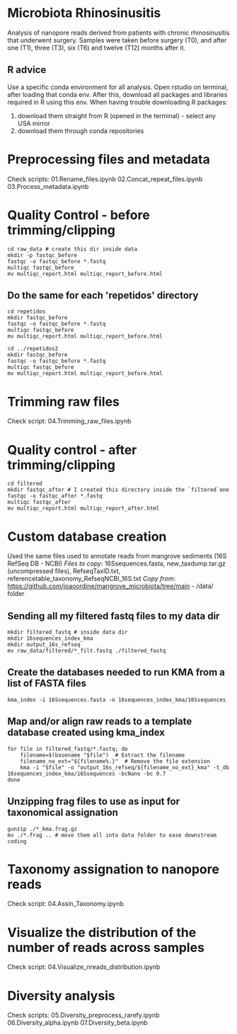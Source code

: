 # Microbiota Rhinosinusitis
Analysis of nanopore reads derived from patients with chronic rhinosinusitis that underwent surgery. Samples were taken before surgery (T0), and after one (T1), three (T3), six (T6) and twelve (T12) months after it. 

## R advice
Use a specific conda environment for all analysis. Open rstudio on terminal, after loading that conda env. After this, download all packages and libraries required in R using this env. 
When having trouble downloading R packages:
1. download them straight from R (opened in the terminal) - select any USA mirror
2. download them through conda repositories

# Preprocessing files and metadata 
Check scripts: 
01.Rename_files.ipynb
02.Concat_repeat_files.ipynb
03.Process_metadata.ipynb

# Quality Control - before trimming/clipping
```
cd raw_data # create this dir inside data
mkdir -p fastqc_before
fastqc -o fastqc_before *.fastq
multiqc fastqc_before
mv multiqc_report.html multiqc_report_before.html
```

## Do the same for each 'repetidos' directory 
```
cd repetidos
mkdir fastqc_before
fastqc -o fastqc_before *.fastq
multiqc fastqc_before
mv multiqc_report.html multiqc_report_before.html
```
```
cd ../repetidos2
mkdir fastqc_before
fastqc -o fastqc_before *.fastq
multiqc fastqc_before
mv multiqc_report.html multiqc_report_before.html
```

# Trimming raw files
Check script: 04.Trimming_raw_files.ipynb

# Quality control - after trimming/clipping
```
cd filtered
mkdir fastqc_after # I created this directory inside the `filtered`one 
fastqc -o fastqc_after *.fastq
multiqc fastqc_after
mv multiqc_report.html multiqc_report_after.html
```
# Custom database creation
Used the same files used to annotate reads from mangrove sediments (16S RefSeq DB - NCBI)
*Files to copy*: 16Ssequences.fasta, new_taxdump.tar.gz (uncompressed files), RefseqTaxID.txt, referencetable_taxonomy_RefseqNCBI_16S.txt
*Copy from*: https://github.com/joaoordine/mangrove_microbiota/tree/main - /data/ folder

## Sending all my filtered fastq files to my data dir
```
mkdir filtered_fastq # inside data dir
mkdir 16sequences_index_kma
mkdir output_16s_refseq
mv raw_data/filtered/*_filt.fastq ./filtered_fastq
```

## Create the databases needed to run KMA from a list of FASTA files
```
kma_index -i 16Ssequences.fasta -o 16sequences_index_kma/16Ssequences 
```

## Map and/or align raw reads to a template database created using kma_index
```
for file in filtered_fastq/*.fastq; do
    filename=$(basename "$file")  # Extract the filename
    filename_no_ext="${filename%.}"  # Remove the file extension
    kma -i "$file" -o "output_16s_refseq/${filename_no_ext}_kma" -t_db 16sequences_index_kma/16Ssequences -bcNano -bc 0.7
done 
```

## Unzipping frag files to use as input for taxonomical assignation 
```
gunzip ./*_kma.frag.gz 
mv ./*.frag .. # move them all into data folder to ease downstream coding
```

# Taxonomy assignation to nanopore reads
Check script: 04.Assin_Taxonomy.ipynb

# Visualize the distribution of the number of reads across samples
Check script: 04.Visualize_nreads_distribution.ipynb

# Diversity analysis
Check scripts:
05.Diversity_preprocess_rarefy.ipynb
06.Diversity_alpha.ipynb
07.Diversity_beta.ipynb



























